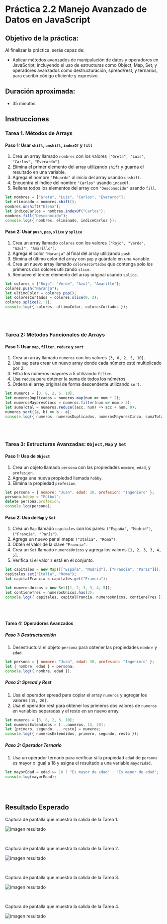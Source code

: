# Práctica 2.2 Manejo Avanzado de Datos en JavaScript

## Objetivo de la práctica:
Al finalizar la práctica, serás capaz de:
- Aplicar métodos avanzados de manipulación de datos y operadores en JavaScript, incluyendo el uso de estructuras como Object, Map, Set, y operadores avanzados como destructuración, spread/rest, y ternarios, para escribir código eficiente y expresivo.


## Duración aproximada:
- 35 minutos.

## Instrucciones 

### Tarea 1. Métodos de Arrays

#### **Paso 1: Usar `shift`, `unshift`, `indexOf` y `fill`**

1. Crea un array llamado `nombres` con los valores `["Greta", "Luis", "Carlos", "Everardo"]`.
2. Elimina el primer elemento del array utilizando `shift` y guarda el resultado en una variable.
3. Agrega el nombre `"Eduardo"` al inicio del array usando `unshift`.
4. Encuentra el índice del nombre `"Carlos"` usando `indexOf`.
5. Rellena todos los elementos del array con `"Desconocido"` usando `fill`.

```javascript
let nombres = ["Greta", "Luis", "Carlos", "Everardo"];
let eliminado = nombres.shift();
nombres.unshift("Elena");
let indiceCarlos = nombres.indexOf("Carlos");
nombres.fill("Desconocido");
console.log({ nombres, eliminado, indiceCarlos });
```

#### **Paso 2: Usar `push`, `pop`, `slice` y `splice`**
1. Crea un array llamado `colores` con los valores `["Rojo", "Verde", "Azul", "Amarillo"]`.
2. Agrega el color `"Naranja"` al final del array utilizando `push`.
3. Elimina el último color del array con `pop` y guárdalo en una variable.
4. Crea un nuevo array llamado `coloresCortados` que contenga solo los primeros dos colores utilizando `slice`.
5. Remueve el tercer elemento del array original usando `splice`.

```javascript
let colores = ["Rojo", "Verde", "Azul", "Amarillo"];
colores.push("Naranja");
let ultimoColor = colores.pop();
let coloresCortados = colores.slice(0, 2);
colores.splice(2, 1);
console.log({ colores, ultimoColor, coloresCortados });
```

<br/> <br/>

### **Tarea 2: Métodos Funcionales de Arrays**

#### **Paso 1: Usar `map`, `filter`, `reduce` y `sort`**

1. Crea un array llamado `numeros` con los valores `[3, 8, 2, 5, 10]`.
2. Usa `map` para crear un nuevo array donde cada número esté multiplicado por 2.
3. Filtra los números mayores a 5 utilizando `filter`.
4. Usa `reduce` para obtener la suma de todos los números.
5. Ordena el array original de forma descendente utilizando `sort`.

```javascript
let numeros = [3, 8, 2, 5, 10];
let numerosDuplicados = numeros.map(num => num * 2);
let numerosMayoresCinco = numeros.filter(num => num > 5);
let sumaTotal = numeros.reduce((acc, num) => acc + num, 0);
numeros.sort((a, b) => b - a);
console.log({ numeros, numerosDuplicados, numerosMayoresCinco, sumaTotal });
```

<br/> <br/>

### **Tarea 3: Estructuras Avanzadas: `Object`, `Map` y `Set`**

#### **Paso 1: Uso de `Object`**
1. Crea un objeto llamado `persona` con las propiedades `nombre`, `edad`, y `profesion`.
2. Agrega una nueva propiedad llamada `hobby`.
3. Elimina la propiedad `profesion`.

```javascript
let persona = { nombre: "Juan", edad: 30, profesion: "Ingeniero" };
persona.hobby = "Fútbol";
delete persona.profesion;
console.log(persona);
```

#### **Paso 2: Uso de `Map` y `Set`**
1. Crea un `Map` llamado `capitales` con los pares: `("España", "Madrid")`, `("Francia", "París")`.
2. Agrega un nuevo par al mapa: `("Italia", "Roma")`.
3. Obtén el valor de la clave `"Francia"`.
4. Crea un `Set` llamado `numerosUnicos` y agrega los valores `[1, 2, 3, 3, 4, 5]`.
5. Verifica si el valor `3` está en el conjunto.

```javascript
let capitales = new Map([["España", "Madrid"], ["Francia", "París"]]);
capitales.set("Italia", "Roma");
let capitalFrancia = capitales.get("Francia");

let numerosUnicos = new Set([1, 2, 3, 3, 4, 5]);
let contieneTres = numerosUnicos.has(3);
console.log({ capitales, capitalFrancia, numerosUnicos, contieneTres });
```

<br/> <br/>

#### **Tarea 4: Operadores Avanzados**

##### **Paso 1: Destructuración**
1. Desestructura el objeto `persona` para obtener las propiedades `nombre` y `edad`.

```javascript
let persona = { nombre: "Juan", edad: 30, profesion: "Ingeniero" };
let { nombre, edad } = persona;
console.log({ nombre, edad });
```

##### **Paso 2: Spread y Rest**
1. Usa el operador spread para copiar el array `numeros` y agregar los valores `[15, 20]`.
2. Usa el operador rest para obtener los primeros dos valores de `numeros` en variables separadas y el resto en un nuevo array.

```javascript
let numeros = [3, 8, 2, 5, 10];
let numerosExtendidos = [...numeros, 15, 20];
let [primero, segundo, ...resto] = numeros;
console.log({ numerosExtendidos, primero, segundo, resto });
```

##### **Paso 3: Operador Ternario**
1. Usa un operador ternario para verificar si la propiedad `edad` de `persona` es mayor o igual a 18 y asigna el resultado a una variable `mayorEdad`.

```javascript
let mayorEdad = edad >= 18 ? "Es mayor de edad" : "Es menor de edad";
console.log(mayorEdad);
```

<br/> <br/>

## **Resultado Esperado**
 
Captura de pantalla que muestra la salida de la Tarea 1.

![imagen resultado](../images/image2_2_1.png)

<br/>

Captura de pantalla que muestra la salida de la Tarea 2.

![imagen resultado](../images/image2_2_2.png)

<br/>

Captura de pantalla que muestra la salida de la Tarea 3.

![imagen resultado](../images/image2_2_3.png)

<br/>

Captura de pantalla que muestra la salida de la Tarea 4.

![imagen resultado](../images/image2_2_4.png)

<br/>
